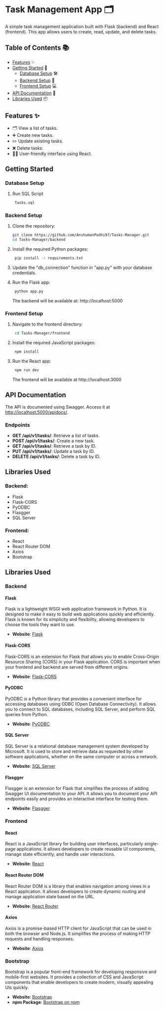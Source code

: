 # Task Management App 🗂️

A simple task management application built with Flask (backend) and React (frontend). This app allows users to create, read, update, and delete tasks.

## Table of Contents 📚

- [Features](#features) ✨
- [Getting Started](#getting-started) 🚀
  - [Database Setup](#database-setup) 🛠️
  - [Backend Setup](#backend-setup) 🔧
  - [Frontend Setup](#frontend-setup) 💻
- [API Documentation](#api-documentation) 📖
- [Libraries Used](#libraries-used) 📦

## Features ✨

- 🗂️ View a list of tasks.
- ➕ Create new tasks.
- ✏️ Update existing tasks.
- ❌ Delete tasks.
- 👩‍💻 User-friendly interface using React.

## Getting Started

### Database Setup

1. Run SQL Script
   ```bash
    Tasks.sql
   ```

### Backend Setup

1. Clone the repository:

   ```bash
   git clone https://github.com/AnshumanPadhi97/Tasks-Manager.git
   cd Tasks-Manager/backend
   ```

2. Install the required Python packages:

   ```bash
    pip install -r requirements.txt
   ```

3. Update the "db_connection" function in "app.py" with your database credentials.

4. Run the Flask app:

   ```bash
    python app.py
   ```

   The backend will be available at: http://localhost:5000

### Frontend Setup

1. Navigate to the frontend directory:

   ```bash
    cd Tasks-Manager/frontend
   ```

2. Install the required JavaScript packages:

   ```bash
    npm install
   ```

3. Run the React app:

   ```bash
    npm run dev
   ```

   The frontend will be available at http://localhost:3000

## API Documentation

The API is documented using Swagger. Access it at [http://localhost:5000/apidocs/](http://localhost:5000/apidocs/).

### Endpoints

- **GET /api/v1/tasks/**: Retrieve a list of tasks.
- **POST /api/v1/tasks/**: Create a new task.
- **GET /api/v1/tasks/<id>**: Retrieve a task by ID.
- **PUT /api/v1/tasks/<id>**: Update a task by ID.
- **DELETE /api/v1/tasks/<id>**: Delete a task by ID.

## Libraries Used

### Backend:

- Flask
- Flask-CORS
- PyODBC
- Flasgger
- SQL Server

### Frontend:

- React
- React Router DOM
- Axios
- Bootstrap

## Libraries Used

### Backend

#### Flask

Flask is a lightweight WSGI web application framework in Python. It is designed to make it easy to build web applications quickly and efficiently. Flask is known for its simplicity and flexibility, allowing developers to choose the tools they want to use.

- **Website**: [Flask](https://flask.palletsprojects.com/)

#### Flask-CORS

Flask-CORS is an extension for Flask that allows you to enable Cross-Origin Resource Sharing (CORS) in your Flask application. CORS is important when your frontend and backend are served from different origins.

- **Website**: [Flask-CORS](https://flask-cors.readthedocs.io/en/latest/)

#### PyODBC

PyODBC is a Python library that provides a convenient interface for accessing databases using ODBC (Open Database Connectivity). It allows you to connect to SQL databases, including SQL Server, and perform SQL queries from Python.

- **Website**: [PyODBC](https://github.com/mkleehammer/pyodbc)

#### SQL Server

SQL Server is a relational database management system developed by Microsoft. It is used to store and retrieve data as requested by other software applications, whether on the same computer or across a network.

- **Website**: [SQL Server](https://www.microsoft.com/en-us/sql-server/sql-server-downloads)

#### Flasgger

Flasgger is an extension for Flask that simplifies the process of adding Swagger UI documentation to your API. It allows you to document your API endpoints easily and provides an interactive interface for testing them.

- **Website**: [Flasgger](https://flasgger.readthedocs.io/en/latest/)

### Frontend

#### React

React is a JavaScript library for building user interfaces, particularly single-page applications. It allows developers to create reusable UI components, manage state efficiently, and handle user interactions.

- **Website**: [React](https://reactjs.org/)

#### React Router DOM

React Router DOM is a library that enables navigation among views in a React application. It allows developers to create dynamic routing and manage application state based on the URL.

- **Website**: [React Router](https://reactrouter.com/)

#### Axios

Axios is a promise-based HTTP client for JavaScript that can be used in both the browser and Node.js. It simplifies the process of making HTTP requests and handling responses.

- **Website**: [Axios](https://axios-http.com/)

### Bootstrap

Bootstrap is a popular front-end framework for developing responsive and mobile-first websites. It provides a collection of CSS and JavaScript components that enable developers to create modern, visually appealing UIs quickly.

- **Website**: [Bootstrap](https://getbootstrap.com/)
- **npm Package**: [Bootstrap on npm](https://www.npmjs.com/package/bootstrap)

